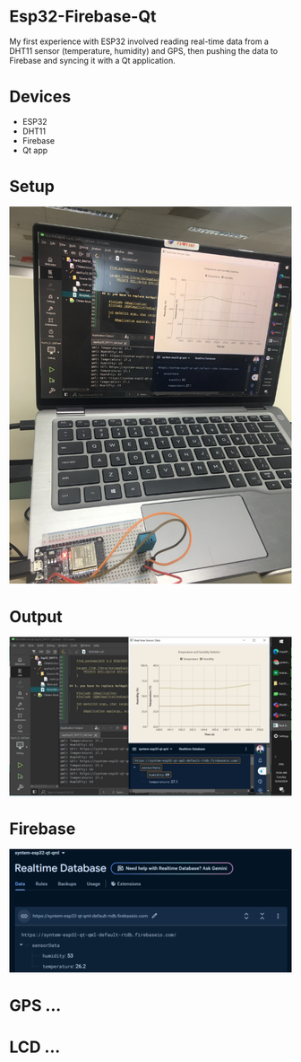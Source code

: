 # Esp32-Firebase-Qt

My first experience with ESP32 involved reading real-time data from a DHT11 sensor (temperature, humidity) and GPS, then pushing the data to Firebase and syncing it with a Qt application.

# Devices
- ESP32
- DHT11
- Firebase
- Qt app

# Setup
<img src="https://github.com/tienphuckx/Esp32-Firebase-Qt/blob/master/assets/setup2.jpg" />

# Output
<img src="https://github.com/tienphuckx/Esp32-Firebase-Qt/blob/master/assets/output.png" />

# Firebase
<img src="https://github.com/tienphuckx/Esp32-Firebase-Qt/blob/master/assets/fbase.PNG" />


# GPS ...
# LCD ...
